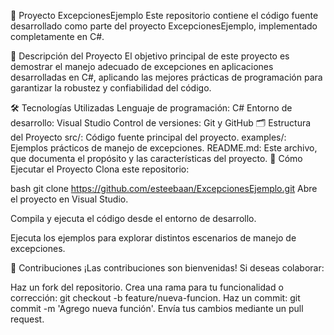 📘 Proyecto ExcepcionesEjemplo
Este repositorio contiene el código fuente desarrollado como parte del proyecto ExcepcionesEjemplo, implementado completamente en C#.

🎯 Descripción del Proyecto
El objetivo principal de este proyecto es demostrar el manejo adecuado de excepciones en aplicaciones desarrolladas en C#, aplicando las mejores prácticas de programación para garantizar la robustez y confiabilidad del código.

🛠️ Tecnologías Utilizadas
Lenguaje de programación: C#
Entorno de desarrollo: Visual Studio
Control de versiones: Git y GitHub
🗂️ Estructura del Proyecto
src/: Código fuente principal del proyecto.
examples/: Ejemplos prácticos de manejo de excepciones.
README.md: Este archivo, que documenta el propósito y las características del proyecto.
🚀 Cómo Ejecutar el Proyecto
Clona este repositorio:

bash
git clone https://github.com/esteebaan/ExcepcionesEjemplo.git
Abre el proyecto en Visual Studio.

Compila y ejecuta el código desde el entorno de desarrollo.

Ejecuta los ejemplos para explorar distintos escenarios de manejo de excepciones.

🤝 Contribuciones
¡Las contribuciones son bienvenidas! Si deseas colaborar:

Haz un fork del repositorio.
Crea una rama para tu funcionalidad o corrección: git checkout -b feature/nueva-funcion.
Haz un commit: git commit -m 'Agrego nueva función'.
Envía tus cambios mediante un pull request.
